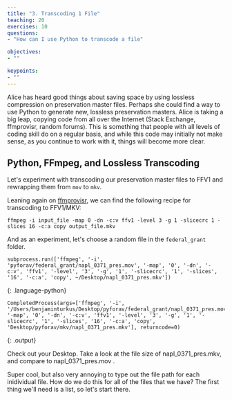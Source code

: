 ```yaml
---
title: "3. Transcoding 1 File"
teaching: 20
exercises: 10
questions:
- "How can I use Python to transcode a file"

objectives:
- ""

keypoints:
- ""
---
```


Alice has heard good things about saving space by using lossless compression on preservation master files. Perhaps she could find a way to use Python to generate new, lossless preservation masters. Alice is taking a big leap, copying code from all over the Internet (Stack Exchange, ffmprovisr, random forums). This is something that people with all levels of coding skill do on a regular basis, and while this code may initially not make sense, as you continue to work with it, things will become more clear.

## Python, FFmpeg, and Lossless Transcoding

Let's experiment with transcoding our preservation master files to FFV1 and rewrapping them from `mov` to `mkv`.

Leaning again on [ffmprovisr](https://amiaopensource.github.io/ffmprovisr/), we can find the following recipe for transcoding to FFV1/MKV:

`ffmpeg -i input_file -map 0 -dn -c:v ffv1 -level 3 -g 1 -slicecrc 1 -slices 16 -c:a copy output_file.mkv`

And as an experiment, let's choose a random file in the `federal_grant` folder.

~~~
subprocess.run(['ffmpeg', '-i', 'pyforav/federal_grant/napl_0371_pres.mov', '-map', '0', '-dn', '-c:v', 'ffv1', '-level', '3', '-g', '1', '-slicecrc', '1', '-slices', '16', '-c:a', 'copy', ~/Desktop/napl_0371_pres.mkv'])
~~~
{: .language-python}

~~~
CompletedProcess(args=['ffmpeg', '-i', '/Users/benjaminturkus/Desktop/pyforav/federal_grant/napl_0371_pres.mov', '-map', '0', '-dn', '-c:v', 'ffv1', '-level', '3', '-g', '1', '-slicecrc', '1', '-slices', '16', '-c:a', 'copy', 'Desktop/pyforav/mkv/napl_0371_pres.mkv'], returncode=0)
~~~
{: .output}

Check out your Desktop. Take a look at the file size of napl_0371_pres.mkv, and compare to napl_0371_pres.mov .

Super cool, but also very annoying to type out the file path for each inidividual file. How do we do this for all of the files that we have? The first thing we'll need is a list, so let's start there.
